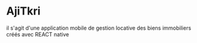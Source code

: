 # AjiTkri

il s'agit d'une application mobile de gestion locative des biens immobiliers créés avec REACT native
